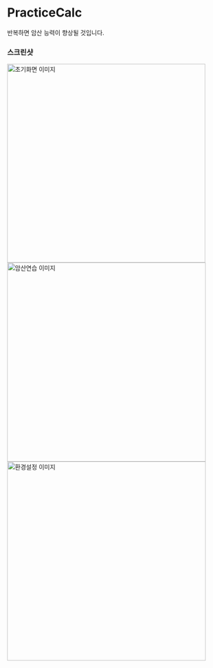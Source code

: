 # PracticeCalc
반복하면 암산 능력이 향상될 것입니다. 

### 스크린샷
<img width="461" alt="초기화면 이미지" src="https://user-images.githubusercontent.com/25660580/128679488-2be9f7fb-aa7d-4d1d-b440-26095443e993.png">
<img width="462" alt="암산연습 이미지" src="https://user-images.githubusercontent.com/25660580/128679518-9bc4d2ad-d92d-42e2-87fe-d912741cd98e.png">
<img width="462" alt="환경설정 이미지" src="https://user-images.githubusercontent.com/25660580/128679525-91db697c-1ba1-4d62-8444-bafd1547cd08.png">
